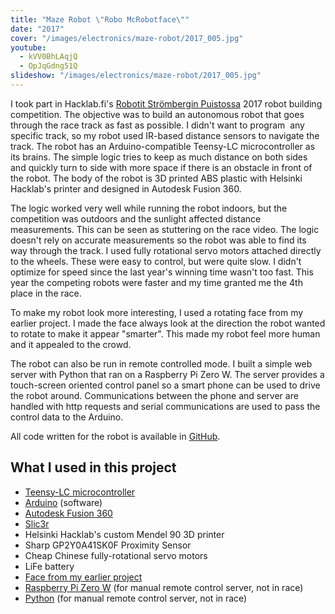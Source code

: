 ```yaml
---
title: "Maze Robot \"Robo McRobotface\""
date: "2017"
cover: "/images/electronics/maze-robot/2017_005.jpg"
youtube:
  - kVV0BhLAqjQ
  - OpJqGdng51Q
slideshow: "/images/electronics/maze-robot/2017_005.jpg"
---
```


I took part in Hacklab.fi's [Robotit Strömbergin Puistossa](http://robotit.hacklab.fi/2017.html) 2017 robot building competition. The objective was to build an autonomous robot that goes through the race track as fast as possible. I didn't want to program  any specific track, so my robot used IR-based distance sensors to navigate the track. The robot has an Arduino-compatible Teensy-LC microcontroller as its brains. The simple logic tries to keep as much distance on both sides and quickly turn to side with more space if there is an obstacle in front of the robot. The body of the robot is 3D printed ABS plastic with Helsinki Hacklab's printer and designed in Autodesk Fusion 360.

The logic worked very well while running the robot indoors, but the competition was outdoors and the sunlight affected distance measurements. This can be seen as stuttering on the race video. The logic doesn't rely on accurate measurements so the robot was able to find its way through the track. I used fully rotational servo motors attached directly to the wheels. These were easy to control, but were quite slow. I didn't optimize for speed since the last year's winning time wasn't too fast. This year the competing robots were faster and my time granted me the 4th place in the race.

To make my robot look more interesting, I used a rotating face from my earlier project. I made the face always look at the direction the robot wanted to rotate to make it appear "smarter". This made my robot feel more human and it appealed to the crowd.

The robot can also be run in remote controlled mode. I built a simple web server with Python that ran on a Raspberry Pi Zero W. The server provides a touch-screen oriented control panel so a smart phone can be used to drive the robot around. Communications between the phone and server are handled with http requests and serial communications are used to pass the control data to the Arduino.

All code written for the robot is available in [GitHub](https://github.com/joonamo/maze_robot).

## What I used in this project

- [Teensy-LC microcontroller](https://www.pjrc.com/teensy/teensyLC.html)
- [Arduino](https://www.arduino.cc/) (software)
- [Autodesk Fusion 360](https://www.autodesk.com/products/fusion-360/overview)
- [Slic3r](http://slic3r.org/)
- Helsinki Hacklab's custom Mendel 90 3D printer
- Sharp GP2Y0A41SK0F Proximity Sensor
- Cheap Chinese fully-rotational servo motors
- LiFe battery
- [Face from my earlier project](/#/face-robot)
- [Raspberry Pi Zero W](https://www.raspberrypi.org/products/raspberry-pi-zero-w/) (for manual remote control server, not in race)
- [Python](https://www.python.org/) (for manual remote control server, not in race)
